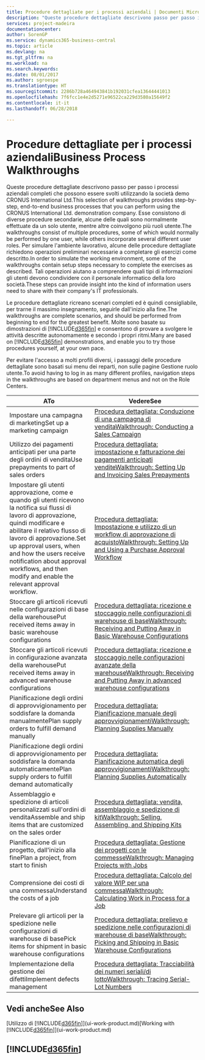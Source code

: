 ```yaml
---
title: Procedure dettagliate per i processi aziendali | Documenti Microsoft
description: "Queste procedure dettagliate descrivono passo per passo i processi aziendali completi che possono essere svolti utilizzando la società demo CRONUS International Ltd. Esse consistono di diverse procedure secondarie, alcune delle quali sono normalmente effettuate da un solo utente, mentre altre coinvolgono più ruoli utente. Per simulare l'ambiente lavorativo, alcune delle procedure dettagliate richiedono operazioni preliminari necessarie a completare gli esercizi come descritto. Tali operazioni aiutano a comprendere quali tipi di informazioni gli utenti devono condividere con il personale informatico della loro società."
services: project-madeira
documentationcenter: 
author: SorenGP
ms.service: dynamics365-business-central
ms.topic: article
ms.devlang: na
ms.tgt_pltfrm: na
ms.workload: na
ms.search.keywords: 
ms.date: 08/01/2017
ms.author: sgroespe
ms.translationtype: HT
ms.sourcegitcommit: 2286b728a464943841b192031cfea13644441013
ms.openlocfilehash: 7f6fcc1e4e2d5271e96522ca229d3580a15649f2
ms.contentlocale: it-it
ms.lasthandoff: 06/28/2018

---
```

# <a name="business-process-walkthroughs"></a><span data-ttu-id="30da6-106">Procedure dettagliate per i processi aziendali</span><span class="sxs-lookup"><span data-stu-id="30da6-106">Business Process Walkthroughs</span></span>
<span data-ttu-id="30da6-107">Queste procedure dettagliate descrivono passo per passo i processi aziendali completi che possono essere svolti utilizzando la società demo CRONUS International Ltd.</span><span class="sxs-lookup"><span data-stu-id="30da6-107">This selection of walkthroughs provides step-by-step, end-to-end business processes that you can perform using the CRONUS International Ltd. demonstration company.</span></span> <span data-ttu-id="30da6-108">Esse consistono di diverse procedure secondarie, alcune delle quali sono normalmente effettuate da un solo utente, mentre altre coinvolgono più ruoli utente.</span><span class="sxs-lookup"><span data-stu-id="30da6-108">The walkthroughs consist of multiple procedures, some of which would normally be performed by one user, while others incorporate several different user roles.</span></span> <span data-ttu-id="30da6-109">Per simulare l'ambiente lavorativo, alcune delle procedure dettagliate richiedono operazioni preliminari necessarie a completare gli esercizi come descritto.</span><span class="sxs-lookup"><span data-stu-id="30da6-109">In order to simulate the working environment, some of the walkthroughs contain setup steps necessary to complete the exercises as described.</span></span> <span data-ttu-id="30da6-110">Tali operazioni aiutano a comprendere quali tipi di informazioni gli utenti devono condividere con il personale informatico della loro società.</span><span class="sxs-lookup"><span data-stu-id="30da6-110">These steps can provide insight into the kind of information users need to share with their company's IT professionals.</span></span>  

 <span data-ttu-id="30da6-111">Le procedure dettagliate ricreano scenari completi ed è quindi consigliabile, per trarne il massimo insegnamento, seguirle dall'inizio alla fine.</span><span class="sxs-lookup"><span data-stu-id="30da6-111">The walkthroughs are complete scenarios, and should be performed from beginning to end for the greatest benefit.</span></span> <span data-ttu-id="30da6-112">Molte sono basate su dimostrazioni di [!INCLUDE[d365fin](includes/d365fin_md.md)] e consentono di provare a svolgere le attività descritte autonomamente e secondo i propri ritmi.</span><span class="sxs-lookup"><span data-stu-id="30da6-112">Many are based on [!INCLUDE[d365fin](includes/d365fin_md.md)] demonstrations, and enable you to try those procedures yourself, at your own pace.</span></span>  

 <span data-ttu-id="30da6-113">Per evitare l'accesso a molti profili diversi, i passaggi delle procedure dettagliate sono basati sui menu dei reparti, non sulle pagine Gestione ruolo utente.</span><span class="sxs-lookup"><span data-stu-id="30da6-113">To avoid having to log in as many different profiles, navigation steps in the walkthroughs are based on department menus and not on the Role Centers.</span></span>  

|<span data-ttu-id="30da6-114">A</span><span class="sxs-lookup"><span data-stu-id="30da6-114">To</span></span>|<span data-ttu-id="30da6-115">Vedere</span><span class="sxs-lookup"><span data-stu-id="30da6-115">See</span></span>|  
|--------|---------|  
|<span data-ttu-id="30da6-116">Impostare una campagna di marketing</span><span class="sxs-lookup"><span data-stu-id="30da6-116">Set up a marketing campaign</span></span>|[<span data-ttu-id="30da6-117">Procedura dettagliata: Conduzione di una campagna di vendita</span><span class="sxs-lookup"><span data-stu-id="30da6-117">Walkthrough: Conducting a Sales Campaign</span></span>](walkthrough-conducting-a-sales-campaign.md)|  
|<span data-ttu-id="30da6-118">Utilizzo dei pagamenti anticipati per una parte degli ordini di vendita</span><span class="sxs-lookup"><span data-stu-id="30da6-118">Use prepayments to part of sales orders</span></span>|[<span data-ttu-id="30da6-119">Procedura dettagliata: impostazione e fatturazione dei pagamenti anticipati vendite</span><span class="sxs-lookup"><span data-stu-id="30da6-119">Walkthrough: Setting Up and Invoicing Sales Prepayments</span></span>](walkthrough-setting-up-and-invoicing-sales-prepayments.md)|  
|<span data-ttu-id="30da6-120">Impostare gli utenti approvazione, come e quando gli utenti ricevono la notifica sui flussi di lavoro di approvazione, quindi modificare e abilitare il relativo flusso di lavoro di approvazione.</span><span class="sxs-lookup"><span data-stu-id="30da6-120">Set up approval users, when and how the users receive notification about approval workflows, and then modify and enable the relevant approval workflow.</span></span>|[<span data-ttu-id="30da6-121">Procedura dettagliata: Impostazione e utilizzo di un workflow di approvazione di acquisto</span><span class="sxs-lookup"><span data-stu-id="30da6-121">Walkthrough: Setting Up and Using a Purchase Approval Workflow</span></span>](walkthrough-setting-up-and-using-a-purchase-approval-workflow.md)|  
|<span data-ttu-id="30da6-122">Stoccare gli articoli ricevuti nelle configurazioni di base della warehouse</span><span class="sxs-lookup"><span data-stu-id="30da6-122">Put received items away in basic warehouse configurations</span></span>|[<span data-ttu-id="30da6-123">Procedura dettagliata: ricezione e stoccaggio nelle configurazioni di warehouse di base</span><span class="sxs-lookup"><span data-stu-id="30da6-123">Walkthrough: Receiving and Putting Away in Basic Warehouse Configurations</span></span>](walkthrough-receiving-and-putting-away-in-basic-warehousing.md)|  
|<span data-ttu-id="30da6-124">Stoccare gli articoli ricevuti in configurazione avanzata della warehouse</span><span class="sxs-lookup"><span data-stu-id="30da6-124">Put received items away in advanced warehouse configurations</span></span>|[<span data-ttu-id="30da6-125">Procedura dettagliata: ricezione e stoccaggio nelle configurazioni avanzate della warehouse</span><span class="sxs-lookup"><span data-stu-id="30da6-125">Walkthrough: Receiving and Putting Away in advanced warehouse configurations</span></span>](walkthrough-receiving-and-putting-away-in-advanced-warehousing.md)|  
|<span data-ttu-id="30da6-126">Pianificazione degli ordini di approvvigionamento per soddisfare la domanda manualmente</span><span class="sxs-lookup"><span data-stu-id="30da6-126">Plan supply orders to fulfill demand manually</span></span>|[<span data-ttu-id="30da6-127">Procedura dettagliata: Pianificazione manuale degli approvvigionamenti</span><span class="sxs-lookup"><span data-stu-id="30da6-127">Walkthrough: Planning Supplies Manually</span></span>](walkthrough-planning-supplies-manually.md)|  
|<span data-ttu-id="30da6-128">Pianificazione degli ordini di approvvigionamento per soddisfare la domanda automaticamente</span><span class="sxs-lookup"><span data-stu-id="30da6-128">Plan supply orders to fulfill demand automatically</span></span>|[<span data-ttu-id="30da6-129">Procedura dettagliata: Pianificazione automatica degli approvvigionamenti</span><span class="sxs-lookup"><span data-stu-id="30da6-129">Walkthrough: Planning Supplies Automatically</span></span>](walkthrough-planning-supplies-automatically.md)|  
|<span data-ttu-id="30da6-130">Assemblaggio e spedizione di articoli personalizzati sull'ordini di vendita</span><span class="sxs-lookup"><span data-stu-id="30da6-130">Assemble and ship items that are customized on the sales order</span></span>|[<span data-ttu-id="30da6-131">Procedura dettagliata: vendita, assemblaggio e spedizione di kit</span><span class="sxs-lookup"><span data-stu-id="30da6-131">Walkthrough: Selling, Assembling, and Shipping Kits</span></span>](walkthrough-selling-assembling-and-shipping-kits.md)|  
|<span data-ttu-id="30da6-132">Pianificazione di un progetto, dall'inizio alla fine</span><span class="sxs-lookup"><span data-stu-id="30da6-132">Plan a project, from start to finish</span></span>|[<span data-ttu-id="30da6-133">Procedura dettagliata: Gestione dei progetti con le commesse</span><span class="sxs-lookup"><span data-stu-id="30da6-133">Walkthrough: Managing Projects with Jobs</span></span>](walkthrough-managing-projects-with-jobs.md)|  
|<span data-ttu-id="30da6-134">Comprensione dei costi di una commessa</span><span class="sxs-lookup"><span data-stu-id="30da6-134">Understand the costs of a job</span></span>|[<span data-ttu-id="30da6-135">Procedura dettagliata: Calcolo del valore WIP per una commessa</span><span class="sxs-lookup"><span data-stu-id="30da6-135">Walkthrough: Calculating Work in Process for a Job</span></span>](walkthrough-calculating-work-in-process-for-a-job.md)|  
|<span data-ttu-id="30da6-136">Prelevare gli articoli per la spedizione nelle configurazioni di warehouse di base</span><span class="sxs-lookup"><span data-stu-id="30da6-136">Pick items for shipment in basic warehouse configurations</span></span>|[<span data-ttu-id="30da6-137">Procedura dettagliata: prelievo e spedizione nelle configurazioni di warehouse di base</span><span class="sxs-lookup"><span data-stu-id="30da6-137">Walkthrough: Picking and Shipping in Basic Warehouse Configurations</span></span>](walkthrough-picking-and-shipping-in-basic-warehousing.md)|  
|<span data-ttu-id="30da6-138">Implementazione della gestione dei difetti</span><span class="sxs-lookup"><span data-stu-id="30da6-138">Implement defects management</span></span>|[<span data-ttu-id="30da6-139">Procedura dettagliata: Tracciabilità dei numeri seriali/di lotto</span><span class="sxs-lookup"><span data-stu-id="30da6-139">Walkthrough: Tracing Serial-Lot Numbers</span></span>](walkthrough-tracing-serial-lot-numbers.md)|  

## <a name="see-also"></a><span data-ttu-id="30da6-140">Vedi anche</span><span class="sxs-lookup"><span data-stu-id="30da6-140">See Also</span></span>
<span data-ttu-id="30da6-141">[Utilizzo di [!INCLUDE[d365fin](includes/d365fin_md.md)]](ui-work-product.md)</span><span class="sxs-lookup"><span data-stu-id="30da6-141">[Working with [!INCLUDE[d365fin](includes/d365fin_md.md)]](ui-work-product.md)</span></span>  

## [!INCLUDE[d365fin](includes/free_trial_md.md)]  
 

